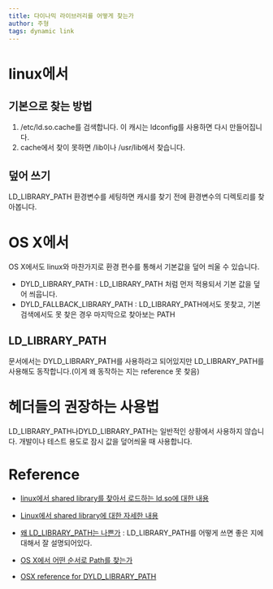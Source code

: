 ```yaml
---
title: 다이나믹 라이브러리를 어떻게 찾는가
author: 주형
tags: dynamic link
---
```


# linux에서

## 기본으로 찾는 방법

1. /etc/ld.so.cache를 검색합니다. 이 캐시는 ldconfig를 사용하면 다시 만들어집니다.
2. cache에서 찾이 못하면 /lib이나 /usr/lib에서 찾습니다.

## 덮어 쓰기

LD_LIBRARY_PATH 환경변수를 세팅하면 캐시를 찾기 전에 환경변수의 디렉토리를 찾아봅니다.


# OS X에서

OS X에서도 linux와 마찬가지로 환경 편수를 통해서 기본값을 덮어 씌울 수 있습니다.

* DYLD_LIBRARY_PATH : LD_LIBRARY_PATH 처럼 먼저 적용되서 기본 값을 덮어 씌웁니다.
* DYLD_FALLBACK_LIBRARY_PATH : LD_LIBRARY_PATH에서도 못찾고, 기본 검색에서도 못 찾은 경우 마지막으로 찾아보는 PATH

## LD_LIBRARY_PATH

문서에서는 DYLD_LIBRARY_PATH를 사용하라고 되어있지만 LD_LIBRARY_PATH를 사용해도 동작합니다.(이게 왜 동작하는 지는 reference 못 찾음)


# 헤더들의 권장하는 사용법

LD_LIBRARY_PATH나DYLD_LIBRARY_PATH는 일반적인 상황에서 사용하지 않습니다. 개발이나 테스트 용도로 잠시 값을 덮어씌울 때 사용합니다.

# Reference

* [linux에서 shared library를 찾아서 로드하는 ld.so에 대한 내용](http://man7.org/linux/man-pages/man8/ld.so.8.html)

* [Linux에서 shared library에 대한 자세한 내용](http://tldp.org/HOWTO/Program-Library-HOWTO/shared-libraries.html)

* [왜 LD_LIBRARY_PATH는 나쁜가](http://xahlee.info/UnixResource_dir/_/ldpath.html) : LD_LIBRARY_PATH를 어떻게 쓰면 좋은 지에 대해서 잘 설명되어있다.

* [OS X에서 어떤 순서로 Path를 찾는가](http://blog.leshill.org/blog/2010/04/24/dynamic-load-paths-in-osx.html)

* [OSX reference for DYLD_LIBRARY_PATH](https://developer.apple.com/legacy/library/documentation/Darwin/Reference/ManPages/man1/dyld.1.html)

